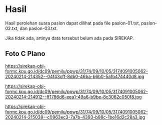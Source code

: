 # Hasil

Hasil perolehan suara paslon dapat dilihat pada file paslon-01.txt, paslon-02.txt, dan paslon-03.txt.

Jika tidak ada, artinya data tersebut belum ada pada SIREKAP.

## Foto C Plano

https://sirekap-obj-formc.kpu.go.id/dc09/pemilu/ppwp/31/74/09/10/05/3174091005062-20240214-214352--04f43cff-8db0-46ba-b6b0-5a1b474440d8.jpg

https://sirekap-obj-formc.kpu.go.id/dc09/pemilu/ppwp/31/74/09/10/05/3174091005062-20240214-214912--ff1786d6-eea1-49a6-b9be-8c3062c050f8.jpg

https://sirekap-obj-formc.kpu.go.id/dc09/pemilu/ppwp/31/74/09/10/05/3174091005062-20240214-215038--c0963ec3-7a7b-4393-b98c-1be16d2c28a3.jpg
